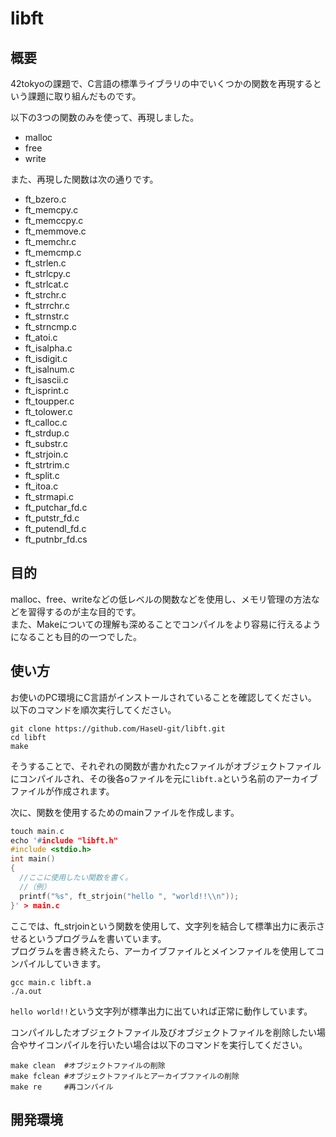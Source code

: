 # libft

## 概要
42tokyoの課題で、C言語の標準ライブラリの中でいくつかの関数を再現するという課題に取り組んだものです。  

以下の3つの関数のみを使って、再現しました。
- malloc
- free
- write

また、再現した関数は次の通りです。
- ft_bzero.c
- ft_memcpy.c
- ft_memccpy.c
- ft_memmove.c
- ft_memchr.c
- ft_memcmp.c
- ft_strlen.c
- ft_strlcpy.c
- ft_strlcat.c
- ft_strchr.c
- ft_strrchr.c
- ft_strnstr.c
- ft_strncmp.c
- ft_atoi.c
- ft_isalpha.c
- ft_isdigit.c
- ft_isalnum.c
- ft_isascii.c
- ft_isprint.c
- ft_toupper.c
- ft_tolower.c
- ft_calloc.c
- ft_strdup.c
- ft_substr.c
- ft_strjoin.c
- ft_strtrim.c
- ft_split.c
- ft_itoa.c
- ft_strmapi.c
- ft_putchar_fd.c
- ft_putstr_fd.c
- ft_putendl_fd.c
- ft_putnbr_fd.cs

## 目的
malloc、free、writeなどの低レベルの関数などを使用し、メモリ管理の方法などを習得するのが主な目的です。  
また、Makeについての理解も深めることでコンパイルをより容易に行えるようになることも目的の一つでした。  


## 使い方
お使いのPC環境にC言語がインストールされていることを確認してください。  
以下のコマンドを順次実行してください。
```shell
git clone https://github.com/HaseU-git/libft.git
cd libft
make
```
そうすることで、それぞれの関数が書かれたcファイルがオブジェクトファイルにコンパイルされ、その後各oファイルを元に`libft.a`という名前のアーカイブファイルが作成されます。  

次に、関数を使用するためのmainファイルを作成します。  
```c
touch main.c
echo '#include "libft.h"
#include <stdio.h>
int main()
{
  //ここに使用したい関数を書く。
  //（例）
  printf("%s", ft_strjoin("hello ", "world!!\\n"));
}' > main.c
```

ここでは、ft_strjoinという関数を使用して、文字列を結合して標準出力に表示させるというプログラムを書いています。  
プログラムを書き終えたら、アーカイブファイルとメインファイルを使用してコンパイルしていきます。  

```shell
gcc main.c libft.a
./a.out
```

`hello world!!`という文字列が標準出力に出ていれば正常に動作しています。  

コンパイルしたオブジェクトファイル及びオブジェクトファイルを削除したい場合やサイコンパイルを行いたい場合は以下のコマンドを実行してください。

```
make clean  #オブジェクトファイルの削除
make fclean #オブジェクトファイルとアーカイブファイルの削除
make re     #再コンパイル
```

## 開発環境
